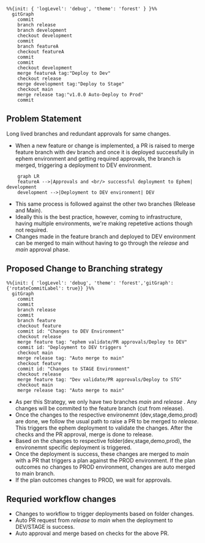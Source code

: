 
```mermaid
%%{init: { 'logLevel': 'debug', 'theme': 'forest' } }%%
  gitGraph
    commit
    branch release
    branch development
    checkout development
    commit
    branch featureA
    checkout featureA
    commit
    commit
    checkout development
    merge featureA tag:"Deploy to Dev"
    checkout release
    merge development tag:"Deploy to Stage"
    checkout main
    merge release tag:"v1.0.0 Auto-Deploy to Prod"
    commit
```

## Problem Statement
Long lived branches and redundant approvals for same changes.

* When a new feature or change is implemented, a PR is raised to merge feature branch with dev branch and once it is deployed successfully in ephem environment and getting required approvals, the branch is merged, triggering a deployment to DEV environment.
  
```mermaid
    graph LR
    featureA -->|Approvals and <br/> successful deployment to Ephem| development
    development -->|Deployment to DEV environment| DEV
```

* This same process is followed against the other two branches (Release and Main).
* Ideally this is the best practice, however, coming to infrastructure, having multiple environments, we're making repetetive actions though not required.
* Changes made in the feature branch and deployed to DEV environment can be merged to main without having to go through the *release* and *main* approval phase.

## Proposed Change to Branching strategy

```mermaid
%%{init: { 'logLevel': 'debug', 'theme': 'forest','gitGraph': {'rotateCommitLabel': true}} }%%
  gitGraph
    commit
    commit
    branch release
    commit
    branch feature
    checkout feature
    commit id: "Changes to DEV Environment"
    checkout release
    merge feature tag: "ephem validate/PR approvals/Deploy to DEV"
    commit id: "Deployment to DEV triggers "
    checkout main
    merge release tag: "Auto merge to main"
    checkout feature
    commit id: "Changes to STAGE Environment"
    checkout release
    merge feature tag: "Dev validate/PR approvals/Deploy to STG"
    checkout main
    merge release tag: "Auto merge to main"
```

* As per this Strategy, we only have two branches *main* and *release* . Any changes will be commited to the feature branch (cut from release).
* Once the changes to the respective environemnt (dev,stage,demo,prod) are done, we follow the usual path to raise a PR to be merged to *release*. This triggers the ephem deployment to validate the changes. After the checks and the PR approval, merge is done to release.
* Based on the changes to respective folder(dev,stage,demo,prod), the environemnt specific deployment is triggered.
* Once the deployment is success, these changes are merged to *main* with a PR that triggers a plan against the PROD environment. If the plan outcomes no changes to PROD environment, changes are auto merged to main branch.
* If the plan outcomes changes to PROD, we wait for approvals.

## Requried workflow changes

* Changes to workflow to trigger deployments based on folder changes.
* Auto PR request from *release* to *main* when the deployment to DEV/STAGE is success.
* Auto approval and merge based on checks for the above PR.